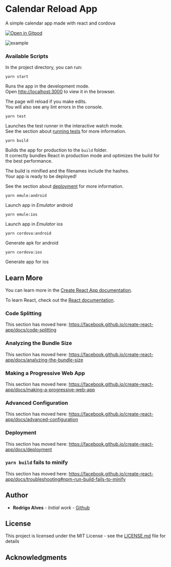 # Calendar Reload App

A simple calendar app made with react and cordova

[![Open in Gitpod](https://gitpod.io/button/open-in-gitpod.svg)](https://gitpod.io#snapshot/1d311d6a-c228-4ac4-9a49-623ae4f6eead)

![example](https://user-images.githubusercontent.com/2893710/78073720-ce707380-7377-11ea-8401-3b7779c6eba5.png)



### Available Scripts

In the project directory, you can run:

    yarn start

Runs the app in the development mode.<br />
Open [http://localhost:3000](http://localhost:3000) to view it in the browser.

The page will reload if you make edits.<br />
You will also see any lint errors in the console.

    yarn test

Launches the test runner in the interactive watch mode.<br />
See the section about [running tests](https://facebook.github.io/create-react-app/docs/running-tests) for more information.

    yarn build

Builds the app for production to the `build` folder.<br />
It correctly bundles React in production mode and optimizes the build for the best performance.

The build is minified and the filenames include the hashes.<br />
Your app is ready to be deployed!

See the section about [deployment](https://facebook.github.io/create-react-app/docs/deployment) for more information.

    yarn emule:android

Launch app in *Emulator* android

    yarn emule:ios

Launch app in *Emulator* ios

    yarn cordova:android

Generate apk for android

    yarn cordova:ios

Generate app for ios


## Learn More

You can learn more in the [Create React App documentation](https://facebook.github.io/create-react-app/docs/getting-started).

To learn React, check out the [React documentation](https://reactjs.org/).

### Code Splitting

This section has moved here: https://facebook.github.io/create-react-app/docs/code-splitting

### Analyzing the Bundle Size

This section has moved here: https://facebook.github.io/create-react-app/docs/analyzing-the-bundle-size

### Making a Progressive Web App

This section has moved here: https://facebook.github.io/create-react-app/docs/making-a-progressive-web-app

### Advanced Configuration

This section has moved here: https://facebook.github.io/create-react-app/docs/advanced-configuration

### Deployment

This section has moved here: https://facebook.github.io/create-react-app/docs/deployment

### `yarn build` fails to minify

This section has moved here: https://facebook.github.io/create-react-app/docs/troubleshooting#npm-run-build-fails-to-minify

## Author

* **Rodrigo Alves** - *Initial work* - [Github](https://github.com/profalves)


## License

This project is licensed under the MIT License - see the [LICENSE.md](LICENSE.md) file for details

## Acknowledgments